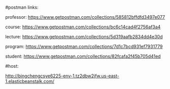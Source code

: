 #postman links:

professor: https://www.getpostman.com/collections/585812bffdfd3497e077

course: https://www.getpostman.com/collections/bc6c14cad4f2756af3a4

lecture: https://www.getpostman.com/collections/5d319aafb2834dd4e30d

program: https://www.getpostman.com/collections/7d1c7bcd931ef7931779

student: https://www.getpostman.com/collections/82fcafa2f45b705d41ed

#host: 

http://bingchengcsye6225-env-1.tz2dbw2jfw.us-east-1.elasticbeanstalk.com/